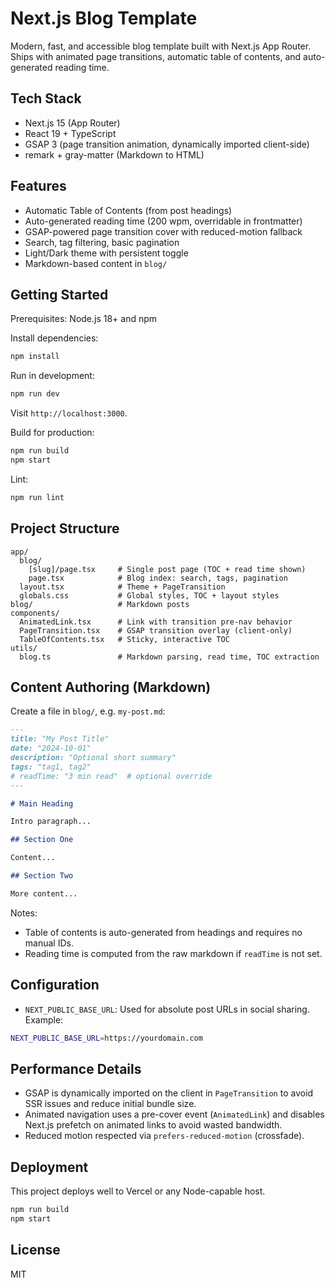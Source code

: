 # Next.js Blog Template

Modern, fast, and accessible blog template built with Next.js App Router. Ships with animated page transitions, automatic table of contents, and auto-generated reading time.

## Tech Stack
- Next.js 15 (App Router)
- React 19 + TypeScript
- GSAP 3 (page transition animation, dynamically imported client-side)
- remark + gray-matter (Markdown to HTML)

## Features
- Automatic Table of Contents (from post headings)
- Auto-generated reading time (200 wpm, overridable in frontmatter)
- GSAP-powered page transition cover with reduced-motion fallback
- Search, tag filtering, basic pagination
- Light/Dark theme with persistent toggle
- Markdown-based content in `blog/`

## Getting Started
Prerequisites: Node.js 18+ and npm

Install dependencies:
```bash
npm install
```

Run in development:
```bash
npm run dev
```
Visit `http://localhost:3000`.

Build for production:
```bash
npm run build
npm start
```

Lint:
```bash
npm run lint
```

## Project Structure
```
app/
  blog/
    [slug]/page.tsx     # Single post page (TOC + read time shown)
    page.tsx            # Blog index: search, tags, pagination
  layout.tsx            # Theme + PageTransition
  globals.css           # Global styles, TOC + layout styles
blog/                   # Markdown posts
components/
  AnimatedLink.tsx      # Link with transition pre-nav behavior
  PageTransition.tsx    # GSAP transition overlay (client-only)
  TableOfContents.tsx   # Sticky, interactive TOC
utils/
  blog.ts               # Markdown parsing, read time, TOC extraction
```

## Content Authoring (Markdown)
Create a file in `blog/`, e.g. `my-post.md`:
```md
---
title: "My Post Title"
date: "2024-10-01"
description: "Optional short summary"
tags: "tag1, tag2"
# readTime: "3 min read"  # optional override
---

# Main Heading

Intro paragraph...

## Section One

Content...

## Section Two

More content...
```

Notes:
- Table of contents is auto-generated from headings and requires no manual IDs.
- Reading time is computed from the raw markdown if `readTime` is not set.

## Configuration
- `NEXT_PUBLIC_BASE_URL`: Used for absolute post URLs in social sharing. Example:
```bash
NEXT_PUBLIC_BASE_URL=https://yourdomain.com
```

## Performance Details
- GSAP is dynamically imported on the client in `PageTransition` to avoid SSR issues and reduce initial bundle size.
- Animated navigation uses a pre-cover event (`AnimatedLink`) and disables Next.js prefetch on animated links to avoid wasted bandwidth.
- Reduced motion respected via `prefers-reduced-motion` (crossfade).

## Deployment
This project deploys well to Vercel or any Node-capable host.
```bash
npm run build
npm start
```

## License
MIT
